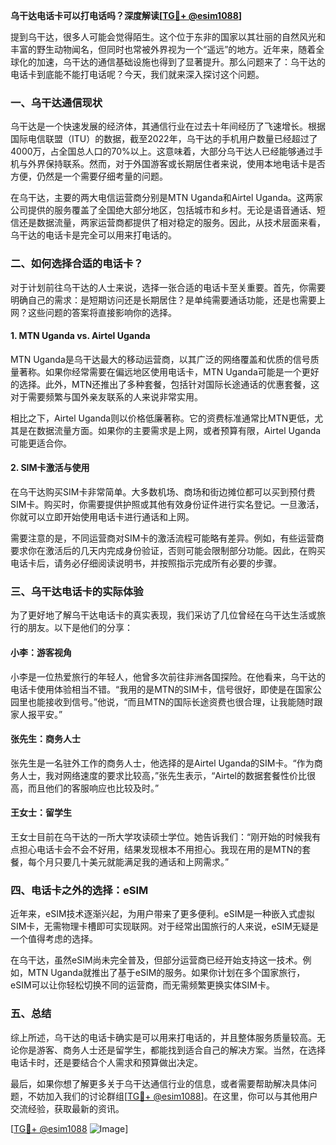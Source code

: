 **乌干达电话卡可以打电话吗？深度解读[[TG💪+ @esim1088](https://t.me/s/esim1088)]**

提到乌干达，很多人可能会觉得陌生。这个位于东非的国家以其壮丽的自然风光和丰富的野生动物闻名，但同时也常被外界视为一个“遥远”的地方。近年来，随着全球化的加速，乌干达的通信基础设施也得到了显著提升。那么问题来了：乌干达的电话卡到底能不能打电话呢？今天，我们就来深入探讨这个问题。

### 一、乌干达通信现状

乌干达是一个快速发展的经济体，其通信行业在过去十年间经历了飞速增长。根据国际电信联盟（ITU）的数据，截至2022年，乌干达的手机用户数量已经超过了4000万，占全国总人口的70%以上。这意味着，大部分乌干达人已经能够通过手机与外界保持联系。然而，对于外国游客或长期居住者来说，使用本地电话卡是否方便，仍然是一个需要仔细考量的问题。

在乌干达，主要的两大电信运营商分别是MTN Uganda和Airtel Uganda。这两家公司提供的服务覆盖了全国绝大部分地区，包括城市和乡村。无论是语音通话、短信还是数据流量，两家运营商都提供了相对稳定的服务。因此，从技术层面来看，乌干达的电话卡是完全可以用来打电话的。

### 二、如何选择合适的电话卡？

对于计划前往乌干达的人士来说，选择一张合适的电话卡至关重要。首先，你需要明确自己的需求：是短期访问还是长期居住？是单纯需要通话功能，还是也需要上网？这些问题的答案将直接影响你的选择。

#### 1. MTN Uganda vs. Airtel Uganda

MTN Uganda是乌干达最大的移动运营商，以其广泛的网络覆盖和优质的信号质量著称。如果你经常需要在偏远地区使用电话卡，MTN Uganda可能是一个更好的选择。此外，MTN还推出了多种套餐，包括针对国际长途通话的优惠套餐，这对于需要频繁与国外亲友联系的人来说非常实用。

相比之下，Airtel Uganda则以价格低廉著称。它的资费标准通常比MTN更低，尤其是在数据流量方面。如果你的主要需求是上网，或者预算有限，Airtel Uganda可能更适合你。

#### 2. SIM卡激活与使用

在乌干达购买SIM卡非常简单。大多数机场、商场和街边摊位都可以买到预付费SIM卡。购买时，你需要提供护照或其他有效身份证件进行实名登记。一旦激活，你就可以立即开始使用电话卡进行通话和上网。

需要注意的是，不同运营商对SIM卡的激活流程可能略有差异。例如，有些运营商要求你在激活后的几天内完成身份验证，否则可能会限制部分功能。因此，在购买电话卡后，请务必仔细阅读说明书，并按照指示完成所有必要的步骤。

### 三、乌干达电话卡的实际体验

为了更好地了解乌干达电话卡的真实表现，我们采访了几位曾经在乌干达生活或旅行的朋友。以下是他们的分享：

#### 小李：游客视角

小李是一位热爱旅行的年轻人，他曾多次前往非洲各国探险。在他看来，乌干达的电话卡使用体验相当不错。“我用的是MTN的SIM卡，信号很好，即使是在国家公园里也能接收到信号。”他说，“而且MTN的国际长途资费也很合理，让我能随时跟家人报平安。”

#### 张先生：商务人士

张先生是一名驻外工作的商务人士，他选择的是Airtel Uganda的SIM卡。“作为商务人士，我对网络速度的要求比较高，”张先生表示，“Airtel的数据套餐性价比很高，而且他们的客服响应也比较及时。”

#### 王女士：留学生

王女士目前在乌干达的一所大学攻读硕士学位。她告诉我们：“刚开始的时候我有点担心电话卡会不会不好用，结果发现根本不用担心。我现在用的是MTN的套餐，每个月只要几十美元就能满足我的通话和上网需求。”

### 四、电话卡之外的选择：eSIM

近年来，eSIM技术逐渐兴起，为用户带来了更多便利。eSIM是一种嵌入式虚拟SIM卡，无需物理卡槽即可实现联网。对于经常出国旅行的人来说，eSIM无疑是一个值得考虑的选择。

在乌干达，虽然eSIM尚未完全普及，但部分运营商已经开始支持这一技术。例如，MTN Uganda就推出了基于eSIM的服务。如果你计划在多个国家旅行，eSIM可以让你轻松切换不同的运营商，而无需频繁更换实体SIM卡。

### 五、总结

综上所述，乌干达的电话卡确实是可以用来打电话的，并且整体服务质量较高。无论你是游客、商务人士还是留学生，都能找到适合自己的解决方案。当然，在选择电话卡时，还是要结合个人需求和预算做出决定。

最后，如果你想了解更多关于乌干达通信行业的信息，或者需要帮助解决具体问题，不妨加入我们的讨论群组[[TG💪+ @esim1088](https://t.me/s/esim1088)]。在这里，你可以与其他用户交流经验，获取最新的资讯。

[[TG💪+ @esim1088](https://t.me/s/esim1088) ![Image](https://i.postimg.cc/4NQfJmqS/Snipaste-2025-05-13-00-14-12.png)]